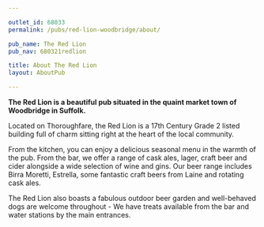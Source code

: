 ```yaml
---

outlet_id: 68033
permalink: /pubs/red-lion-woodbridge/about/

pub_name: The Red Lion
pub_nav: 680321redlion

title: About The Red Lion
layout: AboutPub

---
```

	
**The Red Lion is a beautiful pub situated in the quaint market town of Woodbridge in Suffolk.**

Located on Thoroughfare, the Red Lion is a 17th Century Grade 2 listed building full of charm sitting right at the heart of the local community.

From the kitchen, you can enjoy a delicious seasonal menu in the warmth of the pub. From the bar, we offer a range of cask ales, lager, craft beer and cider alongside a wide selection of wine and gins. Our beer range includes Birra Moretti, Estrella, some fantastic craft beers from Laine and rotating cask ales.

The Red Lion also boasts a fabulous outdoor beer garden and well-behaved dogs are welcome throughout - We have treats available from the bar and water stations by the main entrances.


